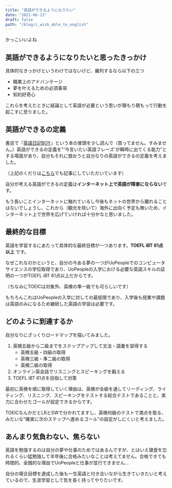 ```yaml
---
title: "英語ができるようになりたい"
date: "2021-06-13"
draft: false
path: "/blog/i_wish_able_to_english"
---
```


かっこいいよね

## 英語ができるようになりたいと思ったきっかけ

具体的なきっかけというわけではないけど、羅列するなら以下の三つ

- 職業上のアドバンテージ
- 夢を叶えるための必須事項
- 知的好奇心

これらを考えたときに結論として英語が必要という思いが積もり積もって行動を起こすに至りました。

## 英語ができるの定義

書店で『[英語日記BOY](https://www.amazon.co.jp/dp/B0833NVKD3)』という本の冒頭を少し読んで（買ってません。すみません。）英語ができるの定義を"'今言いたい英語フレーズ'が瞬時に出てくる能力"とする場面があり、自分もそれに倣おうと自分なりの英語ができるの定義を考えました。

（上記のくだりは[こちら](https://arairio.com/english/how-to-study)でも記事にしていただいています）

自分が考える英語ができるの定義は**インターネット上で英語が障害にならない**です。

もう長いことインターネットに触れているし今後もネットの世界から離れることはないでしょうし、これから（観光を除いて）海外に出向く予定も無いため、インターネット上で世界を広げていければ十分かなと思いました。

## 最終的な目標

英語を学習するにあたって具体的な最終目標が一つあります。**TOEFL iBT 61点以上** です。

なぜこれなのかというと、自分の今ある夢の一つがUoPeopleでのコンピュータサイエンスの学位取得であり、UoPeopleの入学における必要な英語スキルの証明の一つがTOEFL iBT 61点以上だからです。

（ちなみにTOEICは対象外、英検の準一級でも可らしいです）

もちろんこれはUoPeopleの入学に対しての最低限であり、入学後も授業や課題は英語のみになるため継続した英語の学習は必要です。

## どのように到達するか

自分なりにざっくりロードマップを描いてみました。

1. 英検五級から二級までをステップアップして文法・語彙を習得する
    - 英検五級・四級の取得
    - 英検三級・準二級の取得
    - 英検二級の取得
2. オンライン英会話でリスニングとスピーキングを鍛える
3. TOEFL iBT 61点を目指して対策

最初に英検を順に取得していく理由は、英検が全級を通してリーディング、ライティング、リスニング、スピーキングをテストする総合テストであることと、実力に合わせたゴールが設定できるからです。

TOEICなんかだとLRとSWで分かれてますし、英検何級のテストで満点を取る、みたいな"確実に次のステップへ進めるゴール"の設定がしにくいと考えました。

## あんまり気負わない、焦らない

英語を勉強するのは自分の夢や仕事のためではあるんですが、とはいえ寝食を忘れるくらい猛勉強して半年後に合格みたいなことは考えてません。合格できても時間的、金銭的な理由でUoPeopleと仕事が並行できません…

自分の場合目標を達成した後も一生英語と付き合いながら生きていきたいと考えているので、生涯学習として気を長く持ってやりたいです。